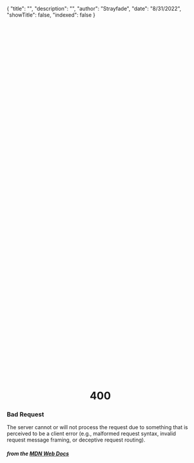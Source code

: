 {
    "title": "",
    "description": "",
    "author": "Strayfade",
    "date": "8/31/2022",
    "showTitle": false,
    "indexed": false
}

<p style="margin-right: auto; margin-left: auto; width: max-content; margin-top: 25vh; opacity: 0.5;"></p>
<h1 style="margin-right: auto; margin-left: auto; width: max-content; margin-top: 3px;">400</h1>

### Bad Request

The server cannot or will not process the request due to something that is perceived to be a client error (e.g., malformed request syntax, invalid request message framing, or deceptive request routing).

#### *from the [MDN Web Docs](https://developer.mozilla.org/en-US/docs/Web/HTTP/Status)* 
